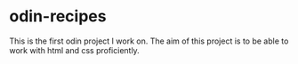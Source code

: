 # odin-recipes
This is the first odin project I work on.
The aim of this project is to be able to work with html and css proficiently.